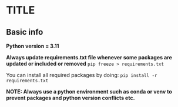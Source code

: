 # TITLE


## Basic info

**Python version = 3.11**

**Always update requirements.txt file whenever some packages are updated or included or removed**
`pip freeze > requirements.txt`

You can install all required packages by doing:
`pip install -r requirements.txt`

**NOTE: Always use a python environment such as conda or venv to prevent packages and python version conflicts etc.**
